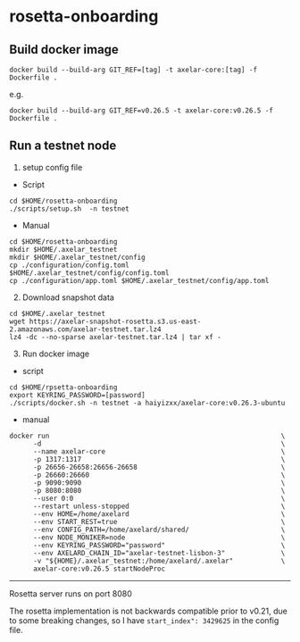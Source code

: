 # rosetta-onboarding

## Build docker image
```
docker build --build-arg GIT_REF=[tag] -t axelar-core:[tag] -f Dockerfile .
```
e.g.
```
docker build --build-arg GIT_REF=v0.26.5 -t axelar-core:v0.26.5 -f Dockerfile .
```
## Run a testnet node
1. setup config file

- Script
```
cd $HOME/rosetta-onboarding
./scripts/setup.sh  -n testnet
```
- Manual
```
cd $HOME/rosetta-onboarding
mkdir $HOME/.axelar_testnet
mkdir $HOME/.axelar_testnet/config
cp ./configuration/config.toml $HOME/.axelar_testnet/config/config.toml
cp ./configuration/app.toml $HOME/.axelar_testnet/config/app.toml
```
2. Download snapshot data

```
cd $HOME/.axelar_testnet
wget https://axelar-snapshot-rosetta.s3.us-east-2.amazonaws.com/axelar-testnet.tar.lz4
lz4 -dc --no-sparse axelar-testnet.tar.lz4 | tar xf -
```
3. Run docker image
- script
```
cd $HOME/rpsetta-onboarding
export KEYRING_PASSWORD=[password]
./scripts/docker.sh -n testnet -a haiyizxx/axelar-core:v0.26.3-ubuntu
```
- manual
```
docker run                                                          \
      -d                                                            \
      --name axelar-core                                            \
      -p 1317:1317                                                  \
      -p 26656-26658:26656-26658                                    \
      -p 26660:26660                                                \
      -p 9090:9090                                                  \
      -p 8080:8080                                                  \
      --user 0:0                                                    \
      --restart unless-stopped                                      \
      --env HOME=/home/axelard                                      \
      --env START_REST=true                                         \
      --env CONFIG_PATH=/home/axelard/shared/                       \
      --env NODE_MONIKER=node                                       \
      --env KEYRING_PASSWORD="password"                             \
      --env AXELARD_CHAIN_ID="axelar-testnet-lisbon-3"              \
      -v "${HOME}/.axelar_testnet:/home/axelard/.axelar"            \
      axelar-core:v0.26.5 startNodeProc
```
-----

Rosetta server runs on port 8080

The rosetta implementation is not backwards compatible prior to v0.21, due to some breaking changes, so I have `start_index": 3429625` in the config file.